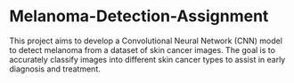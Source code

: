 # Melanoma-Detection-Assignment
This project aims to develop a Convolutional Neural Network (CNN) model to detect melanoma from a dataset of skin cancer images. The goal is to accurately classify images into different skin cancer types to assist in early diagnosis and treatment.
